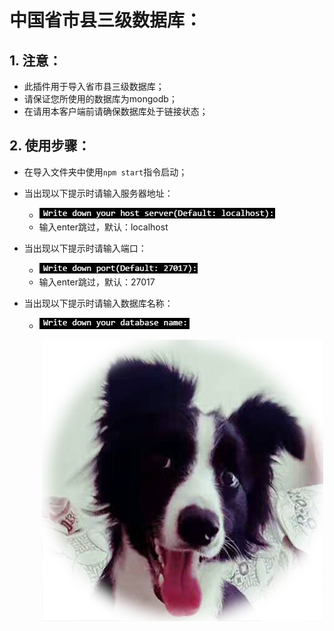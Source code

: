 # 中国省市县三级数据库：

## 1. 注意：

* 此插件用于导入省市县三级数据库；
* 请保证您所使用的数据库为mongodb；
* 在请用本客户端前请确保数据库处于链接状态；

## 2. 使用步骤：

* 在导入文件夹中使用`npm start`指令启动；

* 当出现以下提示时请输入服务器地址：
  - ![host](./images/host.png) 
  - 输入enter跳过，默认：localhost

* 当出现以下提示时请输入端口：
  - ![port](./images/port.png) 
  - 输入enter跳过，默认：27017

* 当出现以下提示时请输入数据库名称：

  - ![database](./images/database.png) 

    ​								 ![](./images/meatroll.png) 